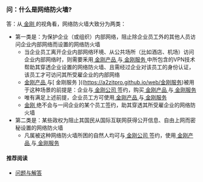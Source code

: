 ### 问：什么是网络防火墙?
答：从[ 金刚 ](https://a2zitpro.github.io/web/金刚公司)的视角看，网络防火墙大致分为两类：
- 第一类是：为保护企业（或组织）内部网络，阻止除企业员工外的其他人员访问企业内部网络而设置的网络防火墙
  - 当企业员工离开企业内部网络环境、从公共场所（比如酒店、机场）访问企业内部网络时，则需要釆用[ 金刚产品 ](https://a2zitpro.github.io/web/金刚产品)与[ 金刚服务 ](https://a2zitpro.github.io/web/金刚服务)中所包含的VPN技术帮助其穿透企业设置的网络防火墙、且需经过企业对该员工的身份认证，该员工才可访问其所受雇企业的内部网络
  - [ 金刚产品 ](https://a2zitpro.github.io/web/金刚产品)与[ 金刚服务 ]((https://a2zitpro.github.io/web/金刚服务)被用于这种场景的前提是：企业与[ 金刚公司 ](https://a2zitpro.github.io/web/金刚公司)签约，购买[ 金刚产品 ](https://a2zitpro.github.io/web/金刚产品)与[ 金刚服务 ](https://a2zitpro.github.io/web/金刚服务)
  - 唯有满足上述前提，企业员工方可使用[ 金刚产品 ](https://a2zitpro.github.io/web/金刚产品)与[ 金刚服务 ](https://a2zitpro.github.io/web/金刚服务)
  - [ 金刚 ](https://a2zitpro.github.io/web/金刚公司)绝不会与一间企业的某个员工签约，助其穿透其所受雇企业的网络防火墙<br>
- 第二类是：某些政权为阻止其国民从国际互联网获得公开信息、自由上网而密秘设置的网络防火墙
  - 凡属被这种网络防火墙所困的自然人均可与[ 金刚公司 ](https://a2zitpro.github.io/web/金刚公司)签约，使用[ 金刚产品 ](https://a2zitpro.github.io/web/金刚产品)与[ 金刚服务 ](https://a2zitpro.github.io/web/金刚服务)

#### 推荐阅读
- [ 问题与解答 ](https://a2zitpro.github.io/web/问题与解答)
